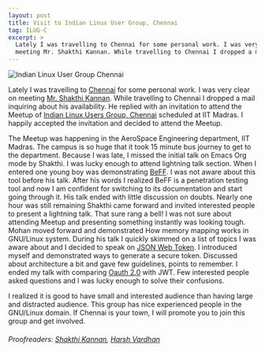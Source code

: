 ```yaml
---
layout: post
title: Visit to Indian Linux User Group, Chennai
tag: ILUG-C
excerpt: >
  Lately I was travelling to Chennai for some personal work. I was very clear on
  meeting Mr. Shakthi Kannan. While travelling to Chennai I dropped a mail
---
```


![Indian Linux User Group Chennai]({{site.url}}/assets/images/ilugc.jpg)

Lately I was travelling to [Chennai](https://en.wikipedia.org/wiki/Chennai)
for some personal work. I was very clear on meeting [Mr. Shakthi
Kannan](http://shakthimaan.com/). While travelling to Chennai I dropped a mail
inquiring about his availability. He replied with an invitation to attend the
Meetup of [Indian Linux Users Group,
Chennai](https://www.meetup.com/ILUG-C/events/234086665/) scheduled at IIT
Madras. I happily accepted the invitation and decided to attend the Meetup.

The Meetup was happening in the AeroSpace Engineering department, IIT Madras.
The campus is so huge that it took 15 minute bus journey to get to the
department. Because I was late, I missed the initial talk on Emacs Org mode by
Shakthi. I was lucky enough to attend lightning talk section. When I entered
one young boy was demonstrating
[BeFF](http://tools.kali.org/exploitation-tools/beef-xss). I was not aware
about this tool before his talk. After his words I realized BeFF is a
penetration testing tool and now I am confident for switching to its
documentation and start going through it. His talk ended with little discussion
on doubts. Nearly one hour was still remaining Shakthi came forward and invited
interested people to present a lightning talk. That sure rang a bell! I was not
sure about attending Meetup and presenting something instantly was looking
tough. Mohan moved forward and demonstrated How memory mapping works in
GNU/Linux system.  During his talk I quickly skimmed on a list of topics I was
aware about and I decided to speak on [JSON Web
Token](https://en.wikipedia.org/wiki/JSON_Web_Token). I introduced myself and
demonstrated ways to generate a secure token. Discussed about architecture a
bit and gave few guidelines, points to remember. I ended my talk with comparing
[Oauth 2.0](https://oauth.net/2/) with JWT. Few interested people asked
questions and I was lucky enough to solve their confusions.

I realized it is good to have small and interested audience than having large
and distracted audience. This group has nice experienced people in the
GNU/Linux domain. If Chennai is your town, I will promote you to join this
group and get involved.


###### Proofreaders: [Shakthi Kannan](http://shakthimaan.com/), [Harsh Vardhan](https://github.com/vharsh)

